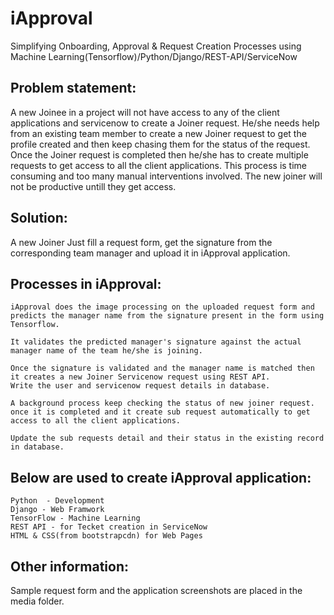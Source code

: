 # iApproval
Simplifying Onboarding, Approval & Request Creation Processes using Machine Learning(Tensorflow)/Python/Django/REST-API/ServiceNow

Problem statement:
-
 A new Joinee in a project will not have access to any of the client applications and servicenow to create a Joiner request. He/she needs help from an existing team member to create a new Joiner request to get the profile created and then keep chasing them for the status of the request. Once the Joiner request is completed then he/she has to create multiple requests to get access to all the client applications. This process is time consuming and too many manual interventions involved. The new joiner will not be productive untill they get access.  

Solution:
-
 A new Joiner Just fill a request form, get the signature from the corresponding team manager and upload it in iApproval application.

Processes in iApproval:
-
	iApproval does the image processing on the uploaded request form and predicts the manager name from the signature present in the form using Tensorflow.

	It validates the predicted manager's signature against the actual manager name of the team he/she is joining.

	Once the signature is validated and the manager name is matched then it creates a new Joiner Servicenow request using REST API.
	Write the user and servicenow request details in database.

	A background process keep checking the status of new joiner request. once it is completed and it create sub request automatically to get access to all the client applications.

	Update the sub requests detail and their status in the existing record in database.
 

Below are used to create iApproval application:
-
	Python  - Development
	Django - Web Framwork
	TensorFlow - Machine Learning
	REST API - for Tecket creation in ServiceNow
	HTML & CSS(from bootstrapcdn) for Web Pages

Other information:
-
Sample request form and the application screenshots are placed in the media folder.
